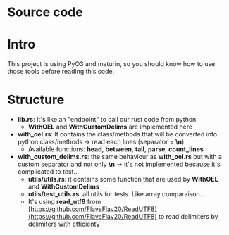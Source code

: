# Source code

# Intro

This project is using PyO3 and maturin, so you should know how to use those tools before reading this code.

# Structure

- **lib.rs**: It's like an "endpoint" to call our rust code from python
    - **WithOEL** and **WithCustomDelims** are implemented here
- **with_oel.rs**: It contains the class/methods that will be converted into python class/methods -> read each lines (separator = **\n**)
    - Available functions: **head**, **between**, **tail**, **parse**, **count_lines**
 - **with_custom_delims.rs**: the same behaviour as **with_oel.rs** but with a custom separator and not only **\n** -> it's not implemented because it's complicated to test...
    - **utils/utils.rs**: it contains some function that are used by **WithOEL** and **WithCustomDelims**
    - **utils/test_utils.rs**: all utils for tests. Like array comparaison...
    - It's using **read_utf8** from [https://github.com/FlaveFlav20/ReadUTF8](https://github.com/FlaveFlav20/ReadUTF8) to read delimiters by delimiters with efficienty